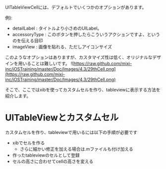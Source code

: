 UITableViewCellには、デフォルトでいくつかのオプションがあります。

例):
- detailLabel : タイトルより小さめのUILabel。
- accessoryType : このボタンを押したらこういうアクションですよ、というのを伝える目印
- imageView : 画像を貼れる、ただしアイコンサイズ

このようなオプションはありますが、カスタマイズ性は低く、オリジナルなデザインを用いることは難しいです。
![https://raw.github.com/mixi-inc/iOSTraining/master/Doc/Images/4.3/29thCell.png](https://raw.github.com/mixi-inc/iOSTraining/master/Doc/Images/4.3/29thCell.png)


そこで、ここではxibを使ってカスタムセルを作り、tableviewに表示する方法を紹介します。

# UITableViewとカスタムセル
カスタムセルを作り、tableviewで用いるには以下の手順が必要です
- xibでセルを作る
  - さらに細かい修正を加える場合は.mファイルも付け加える
- 作ったtableviewのセルとして登録
- セルの高さに合わせてcellの高さを変える

